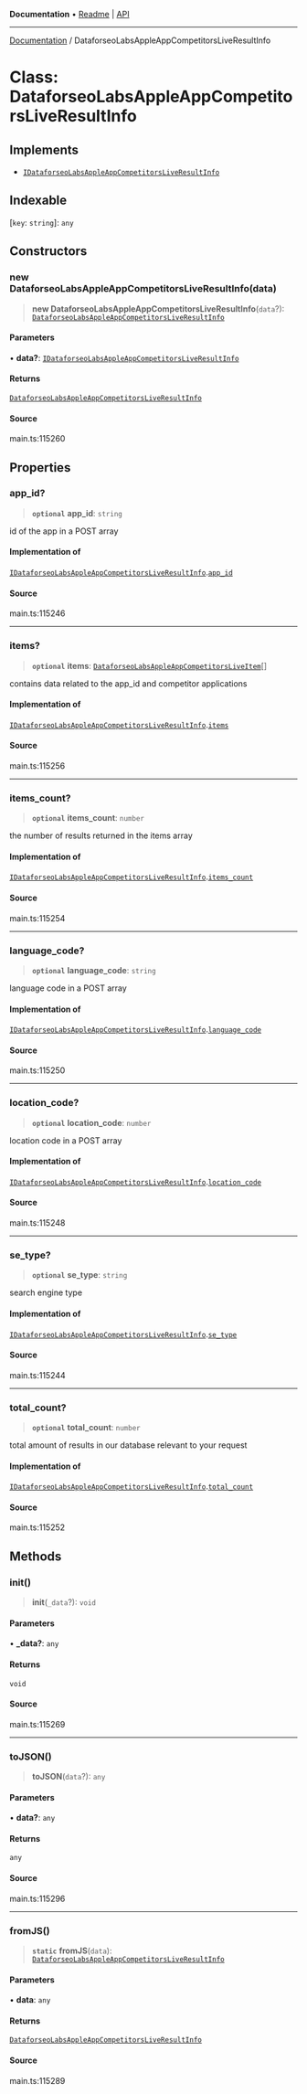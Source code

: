**Documentation** • [Readme](../README.md) \| [API](../globals.md)

***

[Documentation](../README.md) / DataforseoLabsAppleAppCompetitorsLiveResultInfo

# Class: DataforseoLabsAppleAppCompetitorsLiveResultInfo

## Implements

- [`IDataforseoLabsAppleAppCompetitorsLiveResultInfo`](../interfaces/IDataforseoLabsAppleAppCompetitorsLiveResultInfo.md)

## Indexable

 \[`key`: `string`\]: `any`

## Constructors

### new DataforseoLabsAppleAppCompetitorsLiveResultInfo(data)

> **new DataforseoLabsAppleAppCompetitorsLiveResultInfo**(`data`?): [`DataforseoLabsAppleAppCompetitorsLiveResultInfo`](DataforseoLabsAppleAppCompetitorsLiveResultInfo.md)

#### Parameters

• **data?**: [`IDataforseoLabsAppleAppCompetitorsLiveResultInfo`](../interfaces/IDataforseoLabsAppleAppCompetitorsLiveResultInfo.md)

#### Returns

[`DataforseoLabsAppleAppCompetitorsLiveResultInfo`](DataforseoLabsAppleAppCompetitorsLiveResultInfo.md)

#### Source

main.ts:115260

## Properties

### app\_id?

> **`optional`** **app\_id**: `string`

id of the app in a POST array

#### Implementation of

[`IDataforseoLabsAppleAppCompetitorsLiveResultInfo`](../interfaces/IDataforseoLabsAppleAppCompetitorsLiveResultInfo.md).[`app_id`](../interfaces/IDataforseoLabsAppleAppCompetitorsLiveResultInfo.md#app_id)

#### Source

main.ts:115246

***

### items?

> **`optional`** **items**: [`DataforseoLabsAppleAppCompetitorsLiveItem`](DataforseoLabsAppleAppCompetitorsLiveItem.md)[]

contains data related to the app_id and competitor applications

#### Implementation of

[`IDataforseoLabsAppleAppCompetitorsLiveResultInfo`](../interfaces/IDataforseoLabsAppleAppCompetitorsLiveResultInfo.md).[`items`](../interfaces/IDataforseoLabsAppleAppCompetitorsLiveResultInfo.md#items)

#### Source

main.ts:115256

***

### items\_count?

> **`optional`** **items\_count**: `number`

the number of results returned in the items array

#### Implementation of

[`IDataforseoLabsAppleAppCompetitorsLiveResultInfo`](../interfaces/IDataforseoLabsAppleAppCompetitorsLiveResultInfo.md).[`items_count`](../interfaces/IDataforseoLabsAppleAppCompetitorsLiveResultInfo.md#items_count)

#### Source

main.ts:115254

***

### language\_code?

> **`optional`** **language\_code**: `string`

language code in a POST array

#### Implementation of

[`IDataforseoLabsAppleAppCompetitorsLiveResultInfo`](../interfaces/IDataforseoLabsAppleAppCompetitorsLiveResultInfo.md).[`language_code`](../interfaces/IDataforseoLabsAppleAppCompetitorsLiveResultInfo.md#language_code)

#### Source

main.ts:115250

***

### location\_code?

> **`optional`** **location\_code**: `number`

location code in a POST array

#### Implementation of

[`IDataforseoLabsAppleAppCompetitorsLiveResultInfo`](../interfaces/IDataforseoLabsAppleAppCompetitorsLiveResultInfo.md).[`location_code`](../interfaces/IDataforseoLabsAppleAppCompetitorsLiveResultInfo.md#location_code)

#### Source

main.ts:115248

***

### se\_type?

> **`optional`** **se\_type**: `string`

search engine type

#### Implementation of

[`IDataforseoLabsAppleAppCompetitorsLiveResultInfo`](../interfaces/IDataforseoLabsAppleAppCompetitorsLiveResultInfo.md).[`se_type`](../interfaces/IDataforseoLabsAppleAppCompetitorsLiveResultInfo.md#se_type)

#### Source

main.ts:115244

***

### total\_count?

> **`optional`** **total\_count**: `number`

total amount of results in our database relevant to your request

#### Implementation of

[`IDataforseoLabsAppleAppCompetitorsLiveResultInfo`](../interfaces/IDataforseoLabsAppleAppCompetitorsLiveResultInfo.md).[`total_count`](../interfaces/IDataforseoLabsAppleAppCompetitorsLiveResultInfo.md#total_count)

#### Source

main.ts:115252

## Methods

### init()

> **init**(`_data`?): `void`

#### Parameters

• **\_data?**: `any`

#### Returns

`void`

#### Source

main.ts:115269

***

### toJSON()

> **toJSON**(`data`?): `any`

#### Parameters

• **data?**: `any`

#### Returns

`any`

#### Source

main.ts:115296

***

### fromJS()

> **`static`** **fromJS**(`data`): [`DataforseoLabsAppleAppCompetitorsLiveResultInfo`](DataforseoLabsAppleAppCompetitorsLiveResultInfo.md)

#### Parameters

• **data**: `any`

#### Returns

[`DataforseoLabsAppleAppCompetitorsLiveResultInfo`](DataforseoLabsAppleAppCompetitorsLiveResultInfo.md)

#### Source

main.ts:115289
